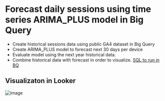 # Forecast daily sessions using time series ARIMA_PLUS model in Big Query


- Create historical sessions data using public GA4 dataset in Big Query
- Create ARIMA_PLUS model to forecast next 30 days per device
- Evaluate model using the next year historical data.
- Combine historical data with forecast in order to visualize.
[SQL to run in BQ](forecastSessions.sql) 
  
## Visualizaton in Looker

![image](https://github.com/burcuab/bq_ml/assets/125803633/fe6f8efe-50b5-4711-9d0d-1d842f54eee3)
